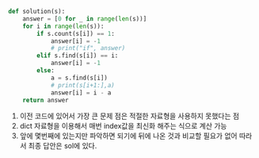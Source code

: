 ```py
def solution(s):
    answer = [0 for _ in range(len(s))]
    for i in range(len(s)):
        if s.count(s[i]) == 1:
            answer[i] = -1
            # print("if", answer)
        elif s.find(s[i]) == i:
            answer[i] = -1
        else:
            a = s.find(s[i])
            # print(s[i+1:],a)
            answer[i] = i - a
    return answer

```

1. 이전 코드에 있어서 가장 큰 문제 점은 적절한 자료형을 사용하지 못했다는 점
2. dict 자료형을 이용해서 매번 index값을 최신화 해주는 식으로 계산 가능
3. 앞에 몇번째에 있는지만 파악하면 되기에 뒤에 나온 것과 비교할 필요가 없어
   따라서 최종 답안은 sol에 있다.
